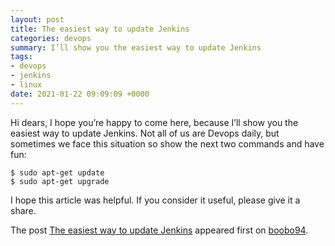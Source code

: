 ```yaml
---
layout: post
title: The easiest way to update Jenkins
categories: devops
summary: I’ll show you the easiest way to update Jenkins
tags:
- devops
- jenkins
- linux
date: 2021-01-22 09:09:09 +0000
---
```


Hi dears, I hope you’re happy to come here, because I’ll show you the easiest way to update Jenkins. Not all of us are Devops daily, but sometimes we face this situation so show the next two commands and have fun:

```
$ sudo apt-get update
$ sudo apt-get upgrade 
```

I hope this article was helpful. If you consider it useful, please give it a share.

The post [The easiest way to update Jenkins](https://boobo94.xyz/devops/update-jenkins/) appeared first on [boobo94](https://boobo94.xyz).